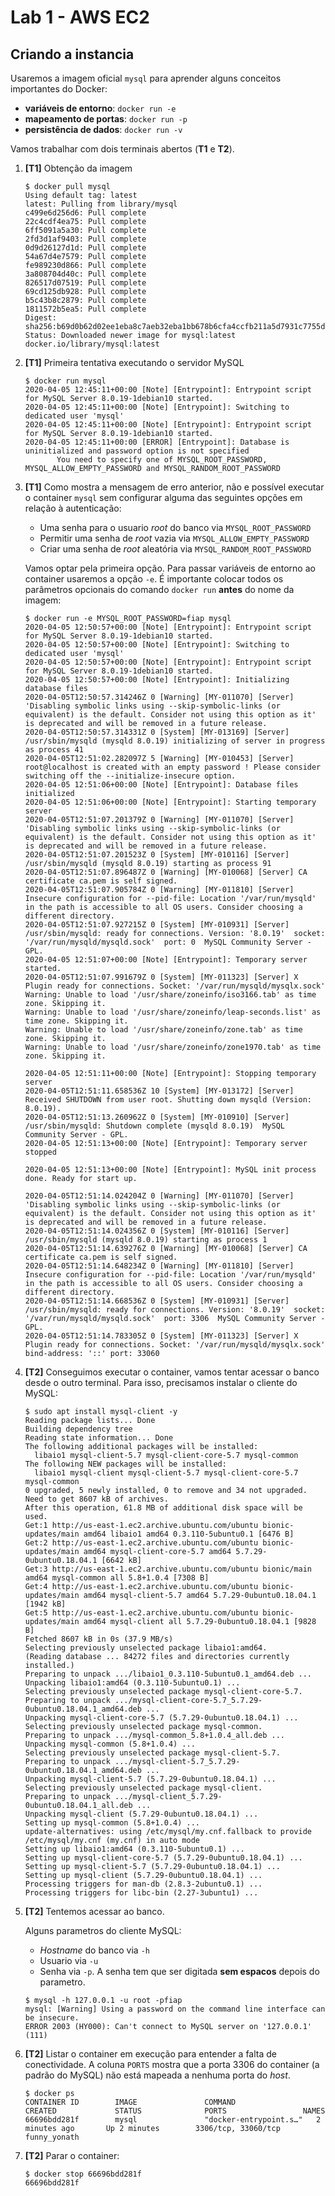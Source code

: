 # Lab 1 - AWS EC2

Criando a instancia
--------------
Usaremos a imagem oficial `mysql` para aprender alguns conceitos importantes do Docker:
 - **variáveis de entorno**: `docker run -e`
 - **mapeamento de portas**: `docker run -p`
 - **persistência de dados**: `docker run -v`
 
Vamos trabalhar com dois terminais abertos (**T1** e **T2**).

1. **[T1]** Obtenção da imagem
    ```
    $ docker pull mysql
    Using default tag: latest
    latest: Pulling from library/mysql
    c499e6d256d6: Pull complete 
    22c4cdf4ea75: Pull complete 
    6ff5091a5a30: Pull complete 
    2fd3d1af9403: Pull complete 
    0d9d26127d1d: Pull complete 
    54a67d4e7579: Pull complete 
    fe989230d866: Pull complete 
    3a808704d40c: Pull complete 
    826517d07519: Pull complete 
    69cd125db928: Pull complete 
    b5c43b8c2879: Pull complete 
    1811572b5ea5: Pull complete 
    Digest: sha256:b69d0b62d02ee1eba8c7aeb32eba1bb678b6cfa4ccfb211a5d7931c7755dc4a8
    Status: Downloaded newer image for mysql:latest
    docker.io/library/mysql:latest
    ```

2. **[T1]** Primeira tentativa executando o servidor MySQL
   ```
   $ docker run mysql
   2020-04-05 12:45:11+00:00 [Note] [Entrypoint]: Entrypoint script for MySQL Server 8.0.19-1debian10 started.
   2020-04-05 12:45:11+00:00 [Note] [Entrypoint]: Switching to dedicated user 'mysql'
   2020-04-05 12:45:11+00:00 [Note] [Entrypoint]: Entrypoint script for MySQL Server 8.0.19-1debian10 started.
   2020-04-05 12:45:11+00:00 [ERROR] [Entrypoint]: Database is uninitialized and password option is not specified
	      You need to specify one of MYSQL_ROOT_PASSWORD, MYSQL_ALLOW_EMPTY_PASSWORD and MYSQL_RANDOM_ROOT_PASSWORD
   ```

3. **[T1]** Como mostra a mensagem de erro anterior, não e possível executar o container `mysql` sem configurar alguma das seguintes opções em relação à autenticação:
    - Uma senha para o usuario *root* do banco via `MYSQL_ROOT_PASSWORD`
    - Permitir uma senha de *root* vazia via `MYSQL_ALLOW_EMPTY_PASSWORD`
    - Criar uma senha de *root* aleatória via `MYSQL_RANDOM_ROOT_PASSWORD`

    Vamos optar pela primeira opção. Para passar variáveis de entorno ao container usaremos a opção `-e`. É importante colocar todos os parâmetros opcionais do comando `docker run` **antes** do nome da imagem:
    ```
    $ docker run -e MYSQL_ROOT_PASSWORD=fiap mysql
    2020-04-05 12:50:57+00:00 [Note] [Entrypoint]: Entrypoint script for MySQL Server 8.0.19-1debian10 started.
    2020-04-05 12:50:57+00:00 [Note] [Entrypoint]: Switching to dedicated user 'mysql'
    2020-04-05 12:50:57+00:00 [Note] [Entrypoint]: Entrypoint script for MySQL Server 8.0.19-1debian10 started.
    2020-04-05 12:50:57+00:00 [Note] [Entrypoint]: Initializing database files
    2020-04-05T12:50:57.314246Z 0 [Warning] [MY-011070] [Server] 'Disabling symbolic links using --skip-symbolic-links (or equivalent) is the default. Consider not using this option as it' is deprecated and will be removed in a future release.
    2020-04-05T12:50:57.314331Z 0 [System] [MY-013169] [Server] /usr/sbin/mysqld (mysqld 8.0.19) initializing of server in progress as process 41
    2020-04-05T12:51:02.282097Z 5 [Warning] [MY-010453] [Server] root@localhost is created with an empty password ! Please consider switching off the --initialize-insecure option.
    2020-04-05 12:51:06+00:00 [Note] [Entrypoint]: Database files initialized
    2020-04-05 12:51:06+00:00 [Note] [Entrypoint]: Starting temporary server
    2020-04-05T12:51:07.201379Z 0 [Warning] [MY-011070] [Server] 'Disabling symbolic links using --skip-symbolic-links (or equivalent) is the default. Consider not using this option as it' is deprecated and will be removed in a future release.
    2020-04-05T12:51:07.201523Z 0 [System] [MY-010116] [Server] /usr/sbin/mysqld (mysqld 8.0.19) starting as process 91
    2020-04-05T12:51:07.896487Z 0 [Warning] [MY-010068] [Server] CA certificate ca.pem is self signed.
    2020-04-05T12:51:07.905784Z 0 [Warning] [MY-011810] [Server] Insecure configuration for --pid-file: Location '/var/run/mysqld' in the path is accessible to all OS users. Consider choosing a different directory.
    2020-04-05T12:51:07.927215Z 0 [System] [MY-010931] [Server] /usr/sbin/mysqld: ready for connections. Version: '8.0.19'  socket: '/var/run/mysqld/mysqld.sock'  port: 0  MySQL Community Server - GPL.
    2020-04-05 12:51:07+00:00 [Note] [Entrypoint]: Temporary server started.
    2020-04-05T12:51:07.991679Z 0 [System] [MY-011323] [Server] X Plugin ready for connections. Socket: '/var/run/mysqld/mysqlx.sock'
    Warning: Unable to load '/usr/share/zoneinfo/iso3166.tab' as time zone. Skipping it.
    Warning: Unable to load '/usr/share/zoneinfo/leap-seconds.list' as time zone. Skipping it.
    Warning: Unable to load '/usr/share/zoneinfo/zone.tab' as time zone. Skipping it.
    Warning: Unable to load '/usr/share/zoneinfo/zone1970.tab' as time zone. Skipping it.

    2020-04-05 12:51:11+00:00 [Note] [Entrypoint]: Stopping temporary server
    2020-04-05T12:51:11.658536Z 10 [System] [MY-013172] [Server] Received SHUTDOWN from user root. Shutting down mysqld (Version: 8.0.19).
    2020-04-05T12:51:13.260962Z 0 [System] [MY-010910] [Server] /usr/sbin/mysqld: Shutdown complete (mysqld 8.0.19)  MySQL Community Server - GPL.
    2020-04-05 12:51:13+00:00 [Note] [Entrypoint]: Temporary server stopped

    2020-04-05 12:51:13+00:00 [Note] [Entrypoint]: MySQL init process done. Ready for start up.

    2020-04-05T12:51:14.024204Z 0 [Warning] [MY-011070] [Server] 'Disabling symbolic links using --skip-symbolic-links (or equivalent) is the default. Consider not using this option as it' is deprecated and will be removed in a future release.
    2020-04-05T12:51:14.024356Z 0 [System] [MY-010116] [Server] /usr/sbin/mysqld (mysqld 8.0.19) starting as process 1
    2020-04-05T12:51:14.639276Z 0 [Warning] [MY-010068] [Server] CA certificate ca.pem is self signed.
    2020-04-05T12:51:14.648234Z 0 [Warning] [MY-011810] [Server] Insecure configuration for --pid-file: Location '/var/run/mysqld' in the path is accessible to all OS users. Consider choosing a different directory.
    2020-04-05T12:51:14.668536Z 0 [System] [MY-010931] [Server] /usr/sbin/mysqld: ready for connections. Version: '8.0.19'  socket: '/var/run/mysqld/mysqld.sock'  port: 3306  MySQL Community Server - GPL.
    2020-04-05T12:51:14.783305Z 0 [System] [MY-011323] [Server] X Plugin ready for connections. Socket: '/var/run/mysqld/mysqlx.sock' bind-address: '::' port: 33060
    ```

4. **[T2]** Conseguimos executar o container, vamos tentar acessar o banco desde o outro terminal. Para isso, precisamos instalar o cliente do MySQL:
    ```
    $ sudo apt install mysql-client -y
    Reading package lists... Done
    Building dependency tree       
    Reading state information... Done
    The following additional packages will be installed:
      libaio1 mysql-client-5.7 mysql-client-core-5.7 mysql-common
    The following NEW packages will be installed:
      libaio1 mysql-client mysql-client-5.7 mysql-client-core-5.7 mysql-common
    0 upgraded, 5 newly installed, 0 to remove and 34 not upgraded.
    Need to get 8607 kB of archives.
    After this operation, 61.8 MB of additional disk space will be used.
    Get:1 http://us-east-1.ec2.archive.ubuntu.com/ubuntu bionic-updates/main amd64 libaio1 amd64 0.3.110-5ubuntu0.1 [6476 B]
    Get:2 http://us-east-1.ec2.archive.ubuntu.com/ubuntu bionic-updates/main amd64 mysql-client-core-5.7 amd64 5.7.29-0ubuntu0.18.04.1 [6642 kB]
    Get:3 http://us-east-1.ec2.archive.ubuntu.com/ubuntu bionic/main amd64 mysql-common all 5.8+1.0.4 [7308 B]
    Get:4 http://us-east-1.ec2.archive.ubuntu.com/ubuntu bionic-updates/main amd64 mysql-client-5.7 amd64 5.7.29-0ubuntu0.18.04.1 [1942 kB]
    Get:5 http://us-east-1.ec2.archive.ubuntu.com/ubuntu bionic-updates/main amd64 mysql-client all 5.7.29-0ubuntu0.18.04.1 [9828 B]
    Fetched 8607 kB in 0s (37.9 MB/s)      
    Selecting previously unselected package libaio1:amd64.
    (Reading database ... 84272 files and directories currently installed.)
    Preparing to unpack .../libaio1_0.3.110-5ubuntu0.1_amd64.deb ...
    Unpacking libaio1:amd64 (0.3.110-5ubuntu0.1) ...
    Selecting previously unselected package mysql-client-core-5.7.
    Preparing to unpack .../mysql-client-core-5.7_5.7.29-0ubuntu0.18.04.1_amd64.deb ...
    Unpacking mysql-client-core-5.7 (5.7.29-0ubuntu0.18.04.1) ...
    Selecting previously unselected package mysql-common.
    Preparing to unpack .../mysql-common_5.8+1.0.4_all.deb ...
    Unpacking mysql-common (5.8+1.0.4) ...
    Selecting previously unselected package mysql-client-5.7.
    Preparing to unpack .../mysql-client-5.7_5.7.29-0ubuntu0.18.04.1_amd64.deb ...
    Unpacking mysql-client-5.7 (5.7.29-0ubuntu0.18.04.1) ...
    Selecting previously unselected package mysql-client.
    Preparing to unpack .../mysql-client_5.7.29-0ubuntu0.18.04.1_all.deb ...
    Unpacking mysql-client (5.7.29-0ubuntu0.18.04.1) ...
    Setting up mysql-common (5.8+1.0.4) ...
    update-alternatives: using /etc/mysql/my.cnf.fallback to provide /etc/mysql/my.cnf (my.cnf) in auto mode
    Setting up libaio1:amd64 (0.3.110-5ubuntu0.1) ...
    Setting up mysql-client-core-5.7 (5.7.29-0ubuntu0.18.04.1) ...
    Setting up mysql-client-5.7 (5.7.29-0ubuntu0.18.04.1) ...
    Setting up mysql-client (5.7.29-0ubuntu0.18.04.1) ...
    Processing triggers for man-db (2.8.3-2ubuntu0.1) ...
    Processing triggers for libc-bin (2.27-3ubuntu1) ...
    ```

5. **[T2]** Tentemos acessar ao banco.

    Alguns parametros do cliente MySQL:
    - *Hostname* do banco via `-h`
    - Usuario via `-u`
    - Senha via `-p`. A senha tem que ser digitada **sem espacos** depois do parametro.
    ```
    $ mysql -h 127.0.0.1 -u root -pfiap
    mysql: [Warning] Using a password on the command line interface can be insecure.
    ERROR 2003 (HY000): Can't connect to MySQL server on '127.0.0.1' (111)
    ```

6. **[T2]** Listar o container em execução para entender a falta de conectividade. A coluna `PORTS` mostra que a porta 3306 do container (a padrão do MySQL) não está mapeada a nenhuma porta do *host*.
    ```
    $ docker ps
    CONTAINER ID        IMAGE               COMMAND                  CREATED             STATUS              PORTS                 NAMES
    66696bdd281f        mysql               "docker-entrypoint.s…"   2 minutes ago       Up 2 minutes        3306/tcp, 33060/tcp   funny_yonath
    ```

7. **[T2]** Parar o container:

    ```
    $ docker stop 66696bdd281f
    66696bdd281f
    ```
